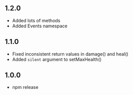1.2.0
-----

- Added lots of methods
- Added Events namespace

1.1.0
-----

- Fixed inconsistent return values in damage() and heal()
- Added `silent` argument to setMaxHealth()

1.0.0
-----

- npm release
